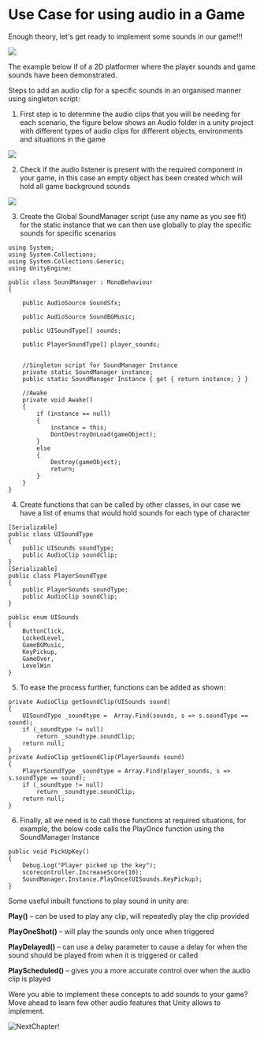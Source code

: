 # Use Case for using audio in a Game

Enough theory, let's get ready to implement some sounds in our game!!!

![](https://media.giphy.com/media/xUPJPjTKii41WYbZHW/giphy.gif)

The example below if of a 2D platformer where the player sounds and game sounds have been demonstrated.

Steps to add an audio clip for a specific sounds in an organised manner using singleton script:

1. First step is to determine the audio clips that you will be needing for each scenario, the figure below shows an Audio folder in a unity project with different types of audio clips for different objects, environments and situations in the game

![](https://user-images.githubusercontent.com/44625252/152986892-cefdbbe8-3f5d-41b0-8e16-7ec7c1b2ddda.png)

2. Check if the audio listener is present with the required component in your game, in this case an empty object has been created which will hold all game background sounds

![](https://user-images.githubusercontent.com/44625252/152986937-01c71adb-b526-4dbd-877e-970b20a7f008.png)

3. Create the Global SoundManager script (use any name as you see fit) for the static instance that we can then use globally to play the specific sounds for specific scenarios

```
using System;
using System.Collections;
using System.Collections.Generic;
using UnityEngine;

public class SoundManager : MonoBehaviour
{

    public AudioSource SoundSfx;

    public AudioSource SoundBGMusic;

    public UISoundType[] sounds;

    public PlayerSoundType[] player_sounds;


    //Singleton script for SoundManager Instance
    private static SoundManager instance;
    public static SoundManager Instance { get { return instance; } }

    //Awake
    private void Awake()
    {
        if (instance == null)
        {
            instance = this;
            DontDestroyOnLoad(gameObject);
        }
        else
        {
            Destroy(gameObject);
            return;
        }
    }
}
```

4. Create functions that can be called by other classes, in our case we have a list of enums that would hold sounds for each type of character

```
[Serializable]
public class UISoundType
{
    public UISounds soundType;
    public AudioClip soundClip;
}
[Serializable]
public class PlayerSoundType
{
    public PlayerSounds soundType;
    public AudioClip soundClip;
}

public enum UISounds
{
    ButtonClick,
    LockedLevel,
    GameBGMusic,
    KeyPickup,
    GameOver,
    LevelWin
}
```

5. To ease the process further, functions can be added as shown:

```
private AudioClip getSoundClip(UISounds sound)
{
    UISoundType _soundtype =  Array.Find(sounds, s => s.soundType == sound);
    if (_soundtype != null)
        return _soundtype.soundClip;
    return null;
}
private AudioClip getSoundClip(PlayerSounds sound)
{
    PlayerSoundType _soundtype = Array.Find(player_sounds, s => s.soundType == sound);
    if (_soundtype != null)
        return _soundtype.soundClip;
    return null;
}
```

6. Finally, all we need is to call those functions at required situations, for example, the below code calls the PlayOnce function using the SoundManager Instance

```
public void PickUpKey()
{
    Debug.Log("Player picked up the key");
    scorecontroller.IncreaseScore(10);
    SoundManager.Instance.PlayOnce(UISounds.KeyPickup);
}
```

Some useful inbuilt functions to play sound in unity are:

**Play()** – can be used to play any clip, will repeatedly play the clip provided

**PlayOneShot()** – will play the sounds only once when triggered

**PlayDelayed()** – can use a delay parameter to cause a delay for when the sound should be played from when it is triggered or called

**PlayScheduled()** – gives you a more accurate control over when the audio clip is played

Were you able to implement these concepts to add sounds to your game? Move ahead to learn few other audio features that Unity allows to implement.

![NextChapter!](https://media.giphy.com/media/2MwMvBgxGEQwy1KUh0/giphy.gif)
